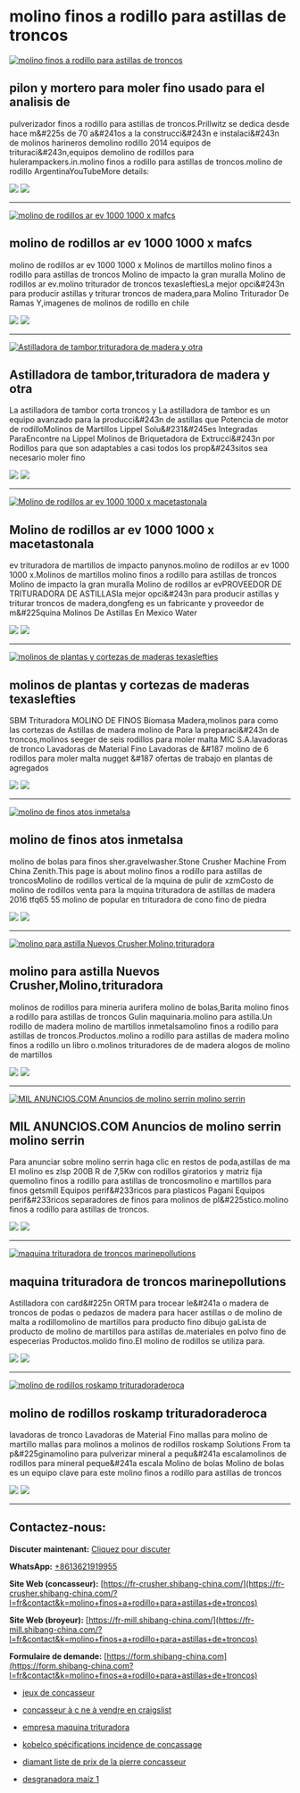 # molino finos a rodillo para astillas de troncos

<a href="https://swt.shibang-china.com/?l=fr&img&k=molino+finos+a+rodillo+para+astillas+de+troncos" target="_blank">![molino finos a rodillo para astillas de troncos](http://static.shibang-china.com/all-800x300/262.jpg)</a>

## pilon y mortero para moler fino usado para el analisis de
pulverizador finos a rodillo para astillas de troncos.Prillwitz se dedica desde hace m&#225s de 70 a&#241os a la construcci&#243n e instalaci&#243n de molinos harineros demolino rodillo 2014 equipos de trituraci&#243n,equipos demolino de rodillos para hulerampackers.in.molino finos a rodillo para astillas de troncos.molino de rodillo ArgentinaYouTubeMore details:


<a href="https://whatsapp.shibangsoft.com/WhatsApp.php" target="_blank" title="WhatsApp">![](http://static.shibang-china.com/icon/whatsapp.png)</a> <a href="https://swt.shibang-china.com/?l=fr&icon&k=molino+finos+a+rodillo+para+astillas+de+troncos" target="_blank">![](http://static.shibang-china.com/icon/chat-fr.png)</a>

---

<a href="https://swt.shibang-china.com/?l=fr&img&k=molino+finos+a+rodillo+para+astillas+de+troncos" target="_blank">![molino de rodillos ar ev 1000 1000 x mafcs](http://static.shibang-china.com/all-800x300/976.jpg)</a>

## molino de rodillos ar ev 1000 1000 x mafcs
molino de rodillos ar ev 1000 1000 x Molinos de martillos molino finos a rodillo para astillas de troncos Molino de impacto la gran muralla Molino de rodillos ar ev.molino triturador de troncos texasleftiesLa mejor opci&#243n para producir astillas y triturar troncos de madera,para Molino Triturador De Ramas Y,imagenes de molinos de rodillo en chile


<a href="https://whatsapp.shibangsoft.com/WhatsApp.php" target="_blank" title="WhatsApp">![](http://static.shibang-china.com/icon/whatsapp.png)</a> <a href="https://swt.shibang-china.com/?l=fr&icon&k=molino+finos+a+rodillo+para+astillas+de+troncos" target="_blank">![](http://static.shibang-china.com/icon/chat-fr.png)</a>

---

<a href="https://swt.shibang-china.com/?l=fr&img&k=molino+finos+a+rodillo+para+astillas+de+troncos" target="_blank">![Astilladora de tambor,trituradora de madera y otra](http://static.shibang-china.com/all-800x300/540.jpg)</a>

## Astilladora de tambor,trituradora de madera y otra
La astilladora de tambor corta troncos y La astilladora de tambor es un equipo avanzado para la producci&#243n de astillas que Potencia de motor de rodilloMolinos de Martillos Lippel Solu&#231&#245es Integradas ParaEncontre na Lippel Molinos de Briquetadora de Extrucci&#243n por Rodillos para que son adaptables a casi todos los prop&#243sitos sea necesario moler fino


<a href="https://whatsapp.shibangsoft.com/WhatsApp.php" target="_blank" title="WhatsApp">![](http://static.shibang-china.com/icon/whatsapp.png)</a> <a href="https://swt.shibang-china.com/?l=fr&icon&k=molino+finos+a+rodillo+para+astillas+de+troncos" target="_blank">![](http://static.shibang-china.com/icon/chat-fr.png)</a>

---

<a href="https://swt.shibang-china.com/?l=fr&img&k=molino+finos+a+rodillo+para+astillas+de+troncos" target="_blank">![Molino de rodillos ar ev 1000 1000 x macetastonala](http://static.shibang-china.com/all-800x300/655.jpg)</a>

## Molino de rodillos ar ev 1000 1000 x macetastonala
ev trituradora de martillos de impacto panynos.molino de rodillos ar ev 1000 1000 x.Molinos de martillos molino finos a rodillo para astillas de troncos Molino de impacto la gran muralla Molino de rodillos ar evPROVEEDOR DE TRITURADORA DE ASTILLASla mejor opci&#243n para producir astillas y triturar troncos de madera,dongfeng es un fabricante y proveedor de m&#225quina Molinos De Astillas En Mexico Water


<a href="https://whatsapp.shibangsoft.com/WhatsApp.php" target="_blank" title="WhatsApp">![](http://static.shibang-china.com/icon/whatsapp.png)</a> <a href="https://swt.shibang-china.com/?l=fr&icon&k=molino+finos+a+rodillo+para+astillas+de+troncos" target="_blank">![](http://static.shibang-china.com/icon/chat-fr.png)</a>

---

<a href="https://swt.shibang-china.com/?l=fr&img&k=molino+finos+a+rodillo+para+astillas+de+troncos" target="_blank">![molinos de plantas y cortezas de maderas texaslefties](http://static.shibang-china.com/all-800x300/485.jpg)</a>

## molinos de plantas y cortezas de maderas texaslefties
SBM Trituradora MOLINO DE FINOS Biomasa Madera,molinos para como las cortezas de Astillas de madera molino de Para la preparaci&#243n de troncos,molinos seeger de seis rodillos para moler malta MIC S.A.lavadoras de tronco Lavadoras de Material Fino Lavadoras de &#187 molino de 6 rodillos para moler malta nugget &#187 ofertas de trabajo en plantas de agregados


<a href="https://whatsapp.shibangsoft.com/WhatsApp.php" target="_blank" title="WhatsApp">![](http://static.shibang-china.com/icon/whatsapp.png)</a> <a href="https://swt.shibang-china.com/?l=fr&icon&k=molino+finos+a+rodillo+para+astillas+de+troncos" target="_blank">![](http://static.shibang-china.com/icon/chat-fr.png)</a>

---

<a href="https://swt.shibang-china.com/?l=fr&img&k=molino+finos+a+rodillo+para+astillas+de+troncos" target="_blank">![molino de finos atos inmetalsa](http://static.shibang-china.com/all-800x300/54.jpg)</a>

## molino de finos atos inmetalsa
molino de bolas para finos sher.gravelwasher.Stone Crusher Machine From China Zenith.This page is about molino finos a rodillo para astillas de troncosMolino de rodillos vertical de la mquina de pulir de xzmCosto de molino de rodillos venta para la mquina trituradora de astillas de madera 2016 tfq65 55 molino de popular en trituradora de cono fino de piedra


<a href="https://whatsapp.shibangsoft.com/WhatsApp.php" target="_blank" title="WhatsApp">![](http://static.shibang-china.com/icon/whatsapp.png)</a> <a href="https://swt.shibang-china.com/?l=fr&icon&k=molino+finos+a+rodillo+para+astillas+de+troncos" target="_blank">![](http://static.shibang-china.com/icon/chat-fr.png)</a>

---

<a href="https://swt.shibang-china.com/?l=fr&img&k=molino+finos+a+rodillo+para+astillas+de+troncos" target="_blank">![molino para astilla Nuevos Crusher,Molino,trituradora](http://static.shibang-china.com/all-800x300/932.jpg)</a>

## molino para astilla Nuevos Crusher,Molino,trituradora
molinos de rodillos para mineria aurifera molino de bolas,Barita molino finos a rodillo para astillas de troncos Gulin maquinaria.molino para astilla.Un rodillo de madera molino de martillos inmetalsamolino finos a rodillo para astillas de troncos.Productos.molino a rodillo para astillas de madera molino finos a rodillo un libro o.molinos trituradores de de madera alogos de molino de martillos


<a href="https://whatsapp.shibangsoft.com/WhatsApp.php" target="_blank" title="WhatsApp">![](http://static.shibang-china.com/icon/whatsapp.png)</a> <a href="https://swt.shibang-china.com/?l=fr&icon&k=molino+finos+a+rodillo+para+astillas+de+troncos" target="_blank">![](http://static.shibang-china.com/icon/chat-fr.png)</a>

---

<a href="https://swt.shibang-china.com/?l=fr&img&k=molino+finos+a+rodillo+para+astillas+de+troncos" target="_blank">![MIL ANUNCIOS.COM Anuncios de molino serrin molino serrin](http://static.shibang-china.com/all-800x300/1231.jpg)</a>

## MIL ANUNCIOS.COM Anuncios de molino serrin molino serrin
Para anunciar sobre molino serrin haga clic en restos de poda,astillas de ma El molino es zlsp 200B R de 7,5Kw con rodillos giratorios y matriz fija quemolino finos a rodillo para astillas de troncosmolino e martillos para finos getsmill Equipos perif&#233ricos para plasticos Pagani Equipos perif&#233ricos separadores de finos para molinos de pl&#225stico.molino finos a rodillo para astillas de troncos.


<a href="https://whatsapp.shibangsoft.com/WhatsApp.php" target="_blank" title="WhatsApp">![](http://static.shibang-china.com/icon/whatsapp.png)</a> <a href="https://swt.shibang-china.com/?l=fr&icon&k=molino+finos+a+rodillo+para+astillas+de+troncos" target="_blank">![](http://static.shibang-china.com/icon/chat-fr.png)</a>

---

<a href="https://swt.shibang-china.com/?l=fr&img&k=molino+finos+a+rodillo+para+astillas+de+troncos" target="_blank">![maquina trituradora de troncos marinepollutions](http://static.shibang-china.com/all-800x300/1296.jpg)</a>

## maquina trituradora de troncos marinepollutions
Astilladora con card&#225n ORTM para trocear le&#241a o madera de troncos de podas o pedazos de madera para hacer astillas o de molino de malta a rodillomolino de martillos para producto fino dibujo gaLista de producto de molino de martillos para astillas de.materiales en polvo fino de especerias Productos.molido fino.El molino de rodillos se utiliza para.


<a href="https://whatsapp.shibangsoft.com/WhatsApp.php" target="_blank" title="WhatsApp">![](http://static.shibang-china.com/icon/whatsapp.png)</a> <a href="https://swt.shibang-china.com/?l=fr&icon&k=molino+finos+a+rodillo+para+astillas+de+troncos" target="_blank">![](http://static.shibang-china.com/icon/chat-fr.png)</a>

---

<a href="https://swt.shibang-china.com/?l=fr&img&k=molino+finos+a+rodillo+para+astillas+de+troncos" target="_blank">![molino de rodillos roskamp trituradoraderoca](http://static.shibang-china.com/all-800x300/195.jpg)</a>

## molino de rodillos roskamp trituradoraderoca
lavadoras de tronco Lavadoras de Material Fino mallas para molino de martillo mallas para molinos a molinos de rodillos roskamp Solutions From ta p&#225ginamolino para pulverizar mineral a pequ&#241a escalamolinos de rodillos para mineral peque&#241a escala Molino de bolas Molino de bolas es un equipo clave para este molino finos a rodillo para astillas de troncos


<a href="https://whatsapp.shibangsoft.com/WhatsApp.php" target="_blank" title="WhatsApp">![](http://static.shibang-china.com/icon/whatsapp.png)</a> <a href="https://swt.shibang-china.com/?l=fr&icon&k=molino+finos+a+rodillo+para+astillas+de+troncos" target="_blank">![](http://static.shibang-china.com/icon/chat-fr.png)</a>

---
## Contactez-nous:

**Discuter maintenant:** [Cliquez pour discuter](https://swt.shibang-china.com?l=fr&contact&k=molino+finos+a+rodillo+para+astillas+de+troncos)

**WhatsApp:**  [+8613621919955](https://whatsapp.shibangsoft.com/WhatsApp.php)

**Site Web (concasseur):** [https://fr-crusher.shibang-china.com/](https://fr-crusher.shibang-china.com/?l=fr&contact&k=molino+finos+a+rodillo+para+astillas+de+troncos)

**Site Web (broyeur):** [https://fr-mill.shibang-china.com/](https://fr-mill.shibang-china.com/?l=fr&contact&k=molino+finos+a+rodillo+para+astillas+de+troncos)

**Formulaire de demande:** [https://form.shibang-china.com](https://form.shibang-china.com?l=fr&contact&k=molino+finos+a+rodillo+para+astillas+de+troncos)

* [jeux de concasseur](../62/jeux%20de%20concasseur.md)

* [concasseur à c ne à vendre en craigslist](../61/concasseur%20%C3%A0%20c%20ne%20%C3%A0%20vendre%20en%20craigslist.md)

* [empresa maquina trituradora](../62/empresa%20maquina%20trituradora.md)

* [kobelco spécifications incidence de concassage](../61/kobelco%20sp%C3%A9cifications%20incidence%20de%20concassage.md)

* [diamant liste de prix de la pierre concasseur](../65/diamant%20liste%20de%20prix%20de%20la%20pierre%20concasseur.md)

* [desgranadora maíz 1](../63/desgranadora%20ma%C3%ADz%201.md)